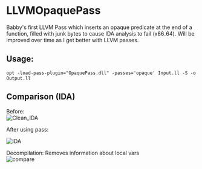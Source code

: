 # LLVMOpaquePass
Babby's first LLVM Pass which inserts an opaque predicate at the end of a function, filled with junk bytes to cause IDA analysis to fail (x86_64). Will be improved over time as I get better with LLVM passes.  

## Usage: 
 `opt -load-pass-plugin="OpaquePass.dll" -passes='opaque' Input.ll -S -o Output.ll`  
 
## Comparison (IDA)

Before:   
![Clean_IDA](https://github.com/user-attachments/assets/4fa985f4-e5a0-4803-b4ee-abf3c6bbfdbe)  

After using pass:   

![IDA](https://github.com/user-attachments/assets/4e313a59-1d8c-4044-80b2-01e5ae0309fc)  

Decompilation:  Removes information about local vars  
![compare](https://github.com/user-attachments/assets/eaaa0706-f301-4f86-b287-aaea11abadfe)
